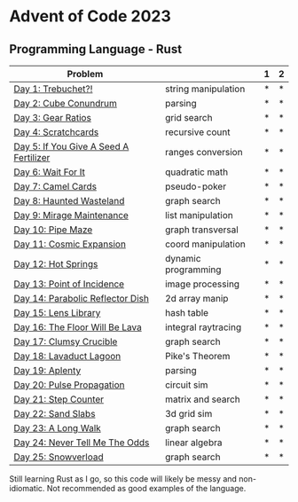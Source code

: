 # Advent of Code 2023

## Programming Language - Rust



| Problem                                                                        |                     | 1 | 2 |
|--------------------------------------------------------------------------------|---------------------|---|---|
| [Day 1: Trebuchet?!](https://adventofcode.com/2023/day/1)                      | string manipulation | * | * |
| [Day 2: Cube Conundrum](https://adventofcode.com/2023/day/2)                   | parsing             | * | * |
| [Day 3: Gear Ratios](https://adventofcode.com/2023/day/3)                      | grid search         | * | * |
| [Day 4: Scratchcards ](https://adventofcode.com/2023/day/4)                    | recursive count     | * | * |
| [Day 5: If You Give A Seed A Fertilizer ](https://adventofcode.com/2023/day/5) | ranges conversion   | * | * |
| [Day 6: Wait For It ](https://adventofcode.com/2023/day/6)                     | quadratic math      | * | * |
| [Day 7: Camel Cards ](https://adventofcode.com/2023/day/7)                     | pseudo-poker        | * | * |
| [Day 8: Haunted Wasteland ](https://adventofcode.com/2023/day/8)               | graph search        | * | * |
| [Day 9: Mirage Maintenance ](https://adventofcode.com/2023/day/9)              | list manipulation   | * | * |
| [Day 10: Pipe Maze  ](https://adventofcode.com/2023/day/10)                    | graph transversal   | * | * |
| [Day 11: Cosmic Expansion](https://adventofcode.com/2023/day/11)               | coord manipulation  | * | * |
| [Day 12: Hot Springs](https://adventofcode.com/2023/day/12)                    | dynamic programming | * | * |
| [Day 13: Point of Incidence](https://adventofcode.com/2023/day/13)             | image processing    | * | * |
| [Day 14: Parabolic Reflector Dish](https://adventofcode.com/2023/day/14)       | 2d array manip      | * | * |
| [Day 15: Lens Library](https://adventofcode.com/2023/day/15)                   | hash table          | * | * |
| [Day 16: The Floor Will Be Lava](https://adventofcode.com/2023/day/16)         | integral raytracing | * | * |
| [Day 17: Clumsy Crucible](https://adventofcode.com/2023/day/17)                | graph search        | * | * |
| [Day 18: Lavaduct Lagoon](https://adventofcode.com/2023/day/18)                | Pike's Theorem      | * | * |
| [Day 19: Aplenty](https://adventofcode.com/2023/day/19)                        | parsing             | * | * |
| [Day 20: Pulse Propagation](https://adventofcode.com/2023/day/20)              | circuit sim         | * | * |
| [Day 21: Step Counter](https://adventofcode.com/2023/day/21)                   | matrix and search   | * | * |
| [Day 22: Sand Slabs](https://adventofcode.com/2023/day/22)                     | 3d grid sim         | * | * |
| [Day 23: A Long Walk](https://adventofcode.com/2023/day/23)                    | graph search        | * | * |
| [Day 24: Never Tell Me The Odds ](https://adventofcode.com/2023/day/24)                               | linear algebra      | * | * |
| [Day 25: Snowverload](https://adventofcode.com/2023/day/25)                               | graph search        | * | * |

Still learning Rust as I go, so this code will likely be messy and non-idiomatic. Not recommended as good examples of the language.